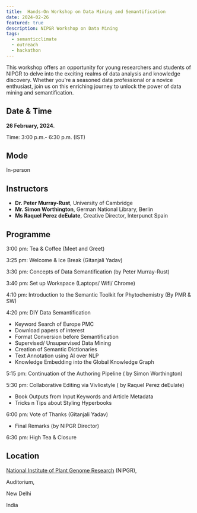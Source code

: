 ```yaml
---
title:  Hands-On Workshop on Data Mining and Semantification 
date: 2024-02-26
featured: true
description: NIPGR Workshop on Data Mining
tags:
  - semanticclimate
  - outreach
  - hackathon
---
```


This workshop offers an opportunity for young researchers and students of NIPGR to delve into the exciting realms of data analysis and knowledge discovery. Whether you're a seasoned data professional or a novice enthusiast, join us on this enriching journey to unlock the power of data mining and semantification.


## Date & Time

**26 February, 2024**.

Time: 3:00 p.m.- 6:30 p.m. (IST)

## Mode 

In-person

## Instructors

- **Dr. Peter Murray-Rust**, University of Cambridge 
- **Mr. Simon Worthington**, German National Library, Berlin
- **Ms Raquel Perez deEulate**, Creative Director, Interpunct Spain

## Programme

3:00 pm:  Tea & Coffee (Meet and Greet)

3:25 pm:  Welcome & Ice Break (Gitanjali Yadav)

3:30 pm:  Concepts of Data Semantification (by Peter Murray-Rust)

3:40 pm:  Set up Workspace (Laptops/ Wifi/ Chrome)

4:10 pm:  Introduction to the Semantic Toolkit for Phytochemistry (By PMR & SW)

4:20 pm:  DIY Data Semantification

- Keyword Search of Europe PMC
- Download papers of interest 
- Format Conversion before Semantification 
- Supervised/ Unsupervised Data Mining
- Creation of Semantic Dictionaries 
- Text Annotation using AI over NLP 
- Knowledge Embedding into the Global Knowledge Graph
  
5:15 pm:  Continuation of the Authoring Pipeline ( by Simon Worthington)

5:30 pm:  Collaborative Editing via Vivliostyle ( by Raquel Perez deEulate)

- Book Outputs from Input Keywords and Article Metadata
- Tricks n Tips about Styling Hyperbooks
  
6:00 pm:  Vote of Thanks (Gitanjali Yadav)

- Final Remarks (by NIPGR Director) 
  
6:30 pm:  High Tea & Closure


## Location
[National Institute of Plant Genome Research](https://nipgr.ac.in/home/home.php) (NIPGR), 

Auditorium, 

New Delhi

India










